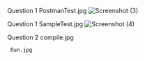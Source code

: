 Question 1
     PostmanTest.jpg
     ![Screenshot (3)](https://github.com/user-attachments/assets/c0af5f85-deb9-444c-99cd-1e58db189cab)
     
Question 1
     SampleTest.jpg
     ![Screenshot (4)](https://github.com/user-attachments/assets/06f3b96e-db47-4549-b82b-a6e750652df2)

Question 2
     compile.jpg
     
     Run.jpg
     
     
